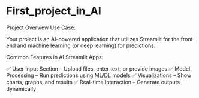 # First_project_in_AI
Project Overview
Use Case:

Your project is an AI-powered application that utilizes Streamlit for the front end and machine learning (or deep learning) for predictions.

Common Features in AI Streamlit Apps:

✅ User Input Section – Upload files, enter text, or provide images
✅ Model Processing – Run predictions using ML/DL models
✅ Visualizations – Show charts, graphs, and results
✅ Real-time Interaction – Generate outputs dynamically


